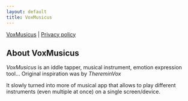 ```yaml
---
layout: default
title: VoxMusicus
---
```


[VoxMusicus](/index.md) | [Privacy policy](/privacy_VoxMusicus.md)

## About VoxMusicus

*VoxMusicus* is an iddle tapper, musical instrument, emotion expression tool... Original inspiration was by *ThereminVox*

It slowly turned into more of musical app that allows to play different instruments (even multiple at once) on a single screen/device.

